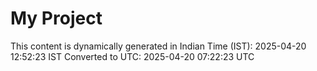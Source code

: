 # My Project

This content is dynamically generated in Indian Time (IST): 2025-04-20 12:52:23 IST
Converted to UTC: 2025-04-20 07:22:23 UTC
